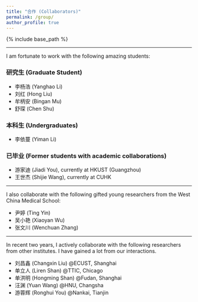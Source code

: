 ```yaml
---
title: "合作 (Collaborators)"
permalink: /group/
author_profile: true
---
```


{% include base_path %}
***

I am fortunate to work with the following amazing students:

### 研究生 (Graduate Student)
* 李杨浩 (Yanghao Li)
* 刘红 (Hong Liu)
* 牟柄安 (Bingan Mu)
* 舒琛 (Chen Shu)

### 本科生 (Undergraduates)
* 李依蔓 (Yiman Li)

### 已毕业 (Former students with academic collaborations)
* 游家迪 (Jiadi You), currently at HKUST (Guangzhou)
* 王世杰 (Shijie Wang), currently at CUHK

---
I also collaborate with the following gifted young researchers from the West China Medical School:
* 尹婷 (Ting Yin)
* 吴小艳 (Xiaoyan Wu)
* 张文川 (Wenchuan Zhang)

---
In recent two years, I actively collaborate with the following researchers from other institutes. I have gained a lot from our interactions.

* 刘昌鑫 (Changxin Liu) @ECUST, Shanghai
* 单立人 (Liren Shan) @TTIC, Chicago
* 单洪明 (Hongming Shan) @Fudan, Shanghai
* 汪渊 (Yuan Wang) @HNU, Changsha
* 游蓉辉 (Ronghui You) @Nankai, Tianjin


